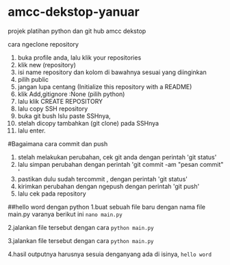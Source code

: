 # amcc-dekstop-yanuar
projek platihan python dan git hub amcc dekstop

cara ngeclone repository
1. buka profile anda, lalu klik your repositories
2. klik new (repository)
3. isi name repository dan kolom di bawahnya sesuai yang diinginkan
4. pilih public
5. jangan lupa centang (Initialize this repository with a README) 
6. klik Add,gitignore :None (pilih python)
7. lalu klik CREATE REPOSITORY
8. lalu copy SSH repository
9. buka git bush lslu paste SSHnya, 
10. stelah dicopy tambahkan (git clone) pada SSHnya
11. lalu enter.

#Bagaimana cara commit dan push
1. stelah melakukan perubahan, cek git anda dengan perintah 'git status'
2. lalu simpan perubahan dengan perintah 'git commit -am "pesan commit" '
3. pastikan dulu sudah tercommit , dengan perintah 'git status'
4. kirimkan perubahan dengan ngepush  dengan perintah 'git push'
5. lalu cek pada repository


##hello word dengan python
1.buat sebuah file baru dengan nama file main.py varanya berikut ini
`
nano main.py
`

2.jalankan file tersebut dengan cara
`
python main.py
`

3.jalankan file tersebut dengan  cara
`
python main.py
`

4.hasil outputnya harusnya sesuia denganyang ada di isinya, 
`
hello word
`
	
